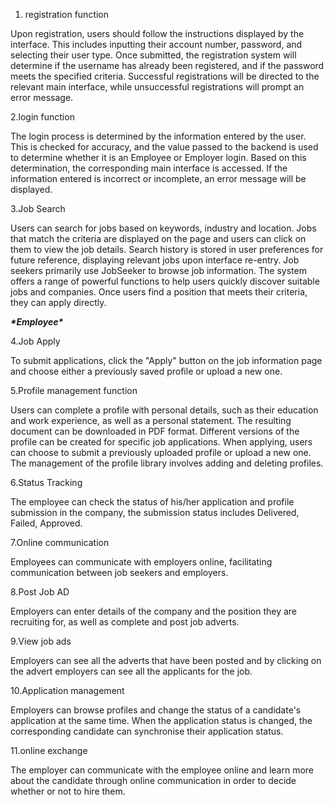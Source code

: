 1. registration function

Upon registration, users should follow the instructions displayed by the interface. This includes inputting their account number, password, and selecting their user type. Once submitted, the registration system will determine if the username has already been registered, and if the password meets the specified criteria. Successful registrations will be directed to the relevant main interface, while unsuccessful registrations will prompt an error message.

 

2.login function



The login process is determined by the information entered by the user. This is checked for accuracy, and the value passed to the backend is used to determine whether it is an Employee or Employer login. Based on this determination, the corresponding main interface is accessed. If the information entered is incorrect or incomplete, an error message will be displayed.



3.Job Search



Users can search for jobs based on keywords, industry and location. Jobs that match the criteria are displayed on the page and users can click on them to view the job details. Search history is stored in user preferences for future reference, displaying relevant jobs upon interface re-entry. Job seekers primarily use JobSeeker to browse job information. The system offers a range of powerful functions to help users quickly discover suitable jobs and companies. Once users find a position that meets their criteria, they can apply directly.

 

***\*Employee\****

4.Job Apply

To submit applications, click the "Apply" button on the job information page and choose either a previously saved profile or upload a new one.

 

5.Profile management function

Users can complete a profile with personal details, such as their education and work experience, as well as a personal statement. The resulting document can be downloaded in PDF format. Different versions of the profile can be created for specific job applications. When applying, users can choose to submit a previously uploaded profile or upload a new one. The management of the profile library involves adding and deleting profiles.

 

6.Status Tracking

The employee can check the status of his/her application and profile submission in the company, the submission status includes Delivered, Failed, Approved.

 

7.Online communication

Employees can communicate with employers online, facilitating communication between job seekers and employers.


8.Post Job AD

Employers can enter details of the company and the position they are recruiting for, as well as complete and post job adverts.


9.View job ads

Employers can see all the adverts that have been posted and by clicking on the advert employers can see all the applicants for the job.

10.Application management

Employers can browse profiles and change the status of a candidate's application at the same time. When the application status is changed, the corresponding candidate can synchronise their application status.

 

11.online exchange

The employer can communicate with the employee online and learn more about the candidate through online communication in order to decide whether or not to hire them.

 